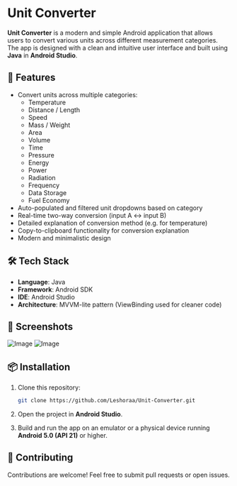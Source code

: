 
# Unit Converter

**Unit Converter** is a modern and simple Android application that allows users to convert various units across different measurement categories. The app is designed with a clean and intuitive user interface and built using **Java** in **Android Studio**.

## 🔧 Features

- Convert units across multiple categories:
  - Temperature
  - Distance / Length
  - Speed
  - Mass / Weight
  - Area
  - Volume
  - Time
  - Pressure
  - Energy
  - Power
  - Radiation
  - Frequency
  - Data Storage
  - Fuel Economy
- Auto-populated and filtered unit dropdowns based on category
- Real-time two-way conversion (input A ↔ input B)
- Detailed explanation of conversion method (e.g. for temperature)
- Copy-to-clipboard functionality for conversion explanation
- Modern and minimalistic design

## 🛠 Tech Stack

- **Language**: Java  
- **Framework**: Android SDK  
- **IDE**: Android Studio  
- **Architecture**: MVVM-lite pattern (ViewBinding used for cleaner code)

## 📱 Screenshots

![Image](https://github.com/user-attachments/assets/16833f3e-0e2d-4c92-a583-52e80ae733c7)
![Image](https://github.com/user-attachments/assets/6a7b7f38-6d9b-4f2d-8947-8091e37db4a2)

## 📦 Installation

1. Clone this repository:
   ```bash
   git clone https://github.com/Leshoraa/Unit-Converter.git
   ```

2. Open the project in **Android Studio**.

3. Build and run the app on an emulator or a physical device running **Android 5.0 (API 21)** or higher.

## 🤝 Contributing

Contributions are welcome! Feel free to submit pull requests or open issues.
